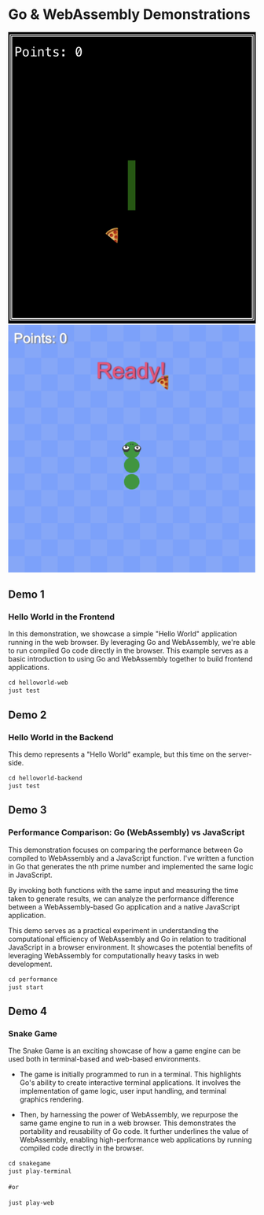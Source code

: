 # Go & WebAssembly Demonstrations

![snaketerm.png](snaketerm.png) 
![snakeweb.png](snakeweb.png)

## Demo 1
### Hello World in the Frontend
In this demonstration, we showcase a simple "Hello World" application running in the web browser. By leveraging Go and WebAssembly, we're able to run compiled Go code directly in the browser. This example serves as a basic introduction to using Go and WebAssembly together to build frontend applications.

```shell
cd helloworld-web
just test
```

## Demo 2
### Hello World in the Backend
This demo represents a "Hello World" example, but this time on the server-side.

```shell
cd helloworld-backend
just test
```

## Demo 3
### Performance Comparison: Go (WebAssembly) vs JavaScript
This demonstration focuses on comparing the performance between Go compiled to WebAssembly and a JavaScript function. I've written a function in Go that generates the nth prime number and implemented the same logic in JavaScript.

By invoking both functions with the same input and measuring the time taken to generate results, we can analyze the performance difference between a WebAssembly-based Go application and a native JavaScript application.

This demo serves as a practical experiment in understanding the computational efficiency of WebAssembly and Go in relation to traditional JavaScript in a browser environment. It showcases the potential benefits of leveraging WebAssembly for computationally heavy tasks in web development.

```shell
cd performance
just start
```

## Demo 4
### Snake Game
The Snake Game is an exciting showcase of how a game engine can be used both in terminal-based and web-based environments.

* The game is initially programmed to run in a terminal. This highlights Go's ability to create interactive terminal applications. It involves the implementation of game logic, user input handling, and terminal graphics rendering.

* Then, by harnessing the power of WebAssembly, we repurpose the same game engine to run in a web browser. This demonstrates the portability and reusability of Go code. It further underlines the value of WebAssembly, enabling high-performance web applications by running compiled code directly in the browser.

```shell
cd snakegame
just play-terminal

#or

just play-web 
```
